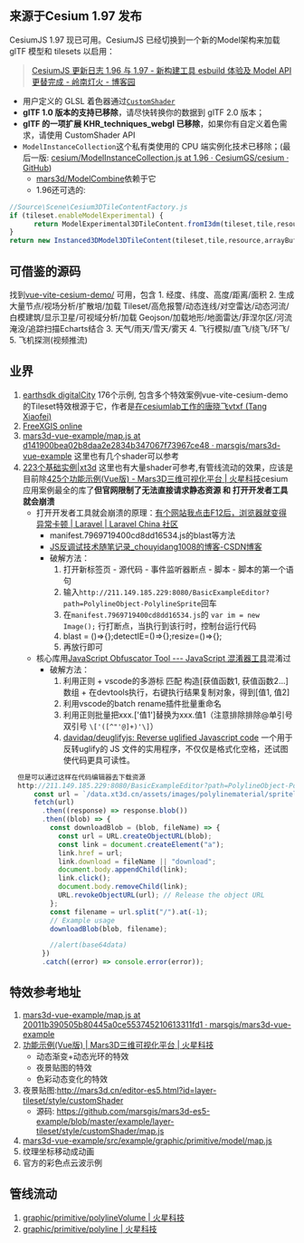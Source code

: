 ## 来源于Cesium 1.97 发布

CesiumJS 1.97 现已可用。CesiumJS 已经切换到一个新的Model架构来加载 glTF 模型和 tilesets 以启用：
> [CesiumJS 更新日志 1.96 与 1.97 - 新构建工具 esbuild 体验及 Model API 更替完成 - 岭南灯火 - 博客园](https://www.cnblogs.com/onsummer/p/16560461.html)
- 用户定义的 GLSL 着色器通过[`CustomShader`](https://github.com/CesiumGS/cesium/blob/main/Documentation/CustomShaderGuide/README.md)
- **glTF 1.0 版本的支持已移除**，请尽快转换你的数据到 glTF 2.0 版本；
- **glTF 的一项扩展 KHR_techniques_webgl 已移除**，如果你有自定义着色需求，请使用 CustomShader API
- `ModelInstanceCollection`这个私有类使用的 CPU 端实例化技术已移除；(最后一版: [cesium/ModelInstanceCollection.js at 1.96 · CesiumGS/cesium · GitHub](https://github.com/CesiumGS/cesium/blob/1.96/Source/Scene/ModelInstanceCollection.js))
	- [mars3d/ModelCombine](http://mars3d.cn/api/ModelCombine.html#:~:text=%E5%AE%9E%E4%BE%8B%20)依赖于它
	- 1.96还可选的:
```js
//Source\Scene\Cesium3DTileContentFactory.js
if (tileset.enableModelExperimental) {
	  return ModelExperimental3DTileContent.fromI3dm(tileset,tile,resource,arrayBuffer,byteOffset);
}
return new Instanced3DModel3DTileContent(tileset,tile,resource,arrayBuffer,byteOffset);
```

## 可借鉴的源码
找到[vue-vite-cesium-demo/](https://lihanqiang.github.io/vue-vite-cesium-demo/) 可用，包含
	1. 经度、纬度、高度/距离/面积
	2. 生成大量节点/视场分析/扩散培/加载 Tileset/高危报警/动态连线/对空雷达/动态河流/白模建筑/显示卫星/可视域分析/加载 Geojson/加载地形/地面雷达/菲涅尔区/河流淹没/追踪扫描Echarts结合
	3. 天气/雨天/雪天/雾天
	4. 飞行模拟/直飞/绕飞/环飞/
	5. 飞机探测(视频推流)
## 业界
1. [earthsdk digitalCity](http://earthsdk.com/v/last/Apps/Examples/?menu=true&url=./earth-digitalCity.html#:~:text=%20v_elevationPos.z%20-%20_baseHeight%3B%20) 176个示例, 包含多个特效案例vue-vite-cesium-demo的Tileset特效根源于它，作者是[在cesiumlab工作的唐晓飞vtxf (Tang Xiaofei)](https://github.com/vtxf) 
2. [FreeXGIS online](http://www.freexgis.com/online/#/)
3. [mars3d-vue-example/map.js at d141900bea02b8daa2e2834b347067f73967ce48 · marsgis/mars3d-vue-example](https://github.com/marsgis/mars3d-vue-example/blob/d141900bea02b8daa2e2834b347067f73967ce48/src/example/layer-tileset/style/customShader/map.js#L24) 这里也有几个shader可以参考
4. [223个基础实例|xt3d](http://211.149.185.229:8080/basiccategorylist)  这里也有大量shader可参考,有管线流动的效果，应该是目前除[425个功能示例(Vue版) - Mars3D三维可视化平台 | 火星科技](http://mars3d.cn/example.html)cesium应用案例最全的库了**但官网限制了无法直接请求静态资源 和 打开开发者工具就会崩溃**
	 - 打开开发者工具就会崩溃的原理：[有个网站我点击F12后，浏览器就变得异常卡顿 | Laravel | Laravel China 社区](https://learnku.com/laravel/t/54919)
		 - manifest.7969719400cd8dd16534.js的blast等方法
		 - [JS反调试技术随笔记录_chouyidang1008的博客-CSDN博客](https://blog.csdn.net/chouyidang1008/article/details/100946392)
		 - 破解方法：
			 1. 打开新标签页 - 源代码 - 事件监听器断点 - 脚本 - 脚本的第一个语句
			 2. 输入`http://211.149.185.229:8080/BasicExampleEditor?path=PolylineObject-PolylineSprite`回车
			 3. 在`manifest.7969719400cd8dd16534.js`的 `var im = new Image();` 行打断点，当执行到该行时，控制台运行代码
			 4. blast = ()=>{};detectIE=()=>{};resize=()=>{};
			 5. 再放行即可
	- 核心库用[JavaScript Obfuscator Tool --- JavaScript 混淆器工具](https://obfuscator.io/)混淆过
		- 破解方法：
			1. 利用正则 + vscode的多游标 匹配 构造[获值函数1, 获值函数2...]数组 + 在devtools执行，右键执行结果复制对象，得到[值1, 值2]
			2. 利用vscode的batch rename插件批量重命名
			3. 利用正则批量把xxx.['值1']替换为xxx.值1（注意排除排除@单引号双引号 `\['([^"'@]+)'\]`）
			4. [davidaq/deuglifyjs: Reverse uglified Javascript code](https://github.com/davidaq/deuglifyjs) 一个用于反转uglify的 JS 文件的实用程序，不仅仅是格式化空格，还试图使代码更具可读性。
```js
  但是可以通过这样在代码编辑器去下载资源
  http://211.149.185.229:8080/BasicExampleEditor?path=PolylineObject-PolylineSprite
      const url = `/data.xt3d.cn/assets/images/polylinematerial/spriteline2.png`;//blast = ()=>{};detectIE=()=>{};resize=()=>{};
      fetch(url)
        .then((response) => response.blob())
        .then((blob) => {
          const downloadBlob = (blob, fileName) => {
            const url = URL.createObjectURL(blob);
            const link = document.createElement("a");
            link.href = url;
            link.download = fileName || "download";
            document.body.appendChild(link);
            link.click();
            document.body.removeChild(link);
            URL.revokeObjectURL(url); // Release the object URL
          };
          const filename = url.split("/").at(-1);
          // Example usage
          downloadBlob(blob, filename);

          //alert(base64data)
        })
        .catch((error) => console.error(error));
```

## 特效参考地址
1. [mars3d-vue-example/map.js at 20011b390505b80445a0ce553745210613311fd1 · marsgis/mars3d-vue-example](https://github.com/marsgis/mars3d-vue-example/blob/20011b390505b80445a0ce553745210613311fd1/src/example/layer-tileset/style/customShader/map.js#L24)
2. [功能示例(Vue版) | Mars3D三维可视化平台 | 火星科技](http://mars3d.cn/editor-vue.html?id=layer-tileset/type/jzw)
	- 动态渐变+动态光环的特效
	- 夜景贴图的特效
	- 色彩动态变化的特效
3. 夜景贴图:http://mars3d.cn/editor-es5.html?id=layer-tileset/style/customShader 
	- 源码: https://github.com/marsgis/mars3d-es5-example/blob/master/example/layer-tileset/style/customShader/map.js
4. [mars3d-vue-example/src/example/graphic/primitive/model/map.js](https://github.com/marsgis/mars3d-link-supermap/blob/master/mars3d-vue-example/src/example/graphic/primitive/model/map.js)
5. 纹理坐标移动成动画
6. 官方的彩色点云波示例

## 管线流动
1. [graphic/primitive/polylineVolume | 火星科技](http://mars3d.cn/editor-vue.html?id=graphic/primitive/polylineVolume)
2. [graphic/primitive/polyline | 火星科技](http://mars3d.cn/editor-vue.html?id=graphic/primitive/polyline)